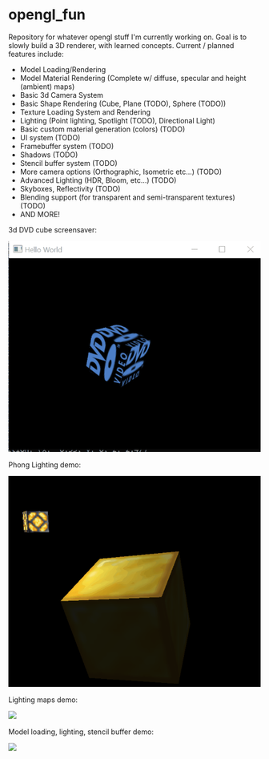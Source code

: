 # opengl_fun
Repository for whatever opengl stuff I'm currently working on.
Goal is to slowly build a 3D renderer, with learned concepts. Current / planned features include:
- Model Loading/Rendering
- Model Material Rendering (Complete w/ diffuse, specular and height (ambient) maps)
- Basic 3d Camera System
- Basic Shape Rendering (Cube, Plane (TODO), Sphere (TODO))
- Texture Loading System and Rendering
- Lighting (Point lighting, Spotlight (TODO), Directional Light)
- Basic custom material generation (colors) (TODO)
- UI system (TODO)
- Framebuffer system (TODO)
- Shadows (TODO)
- Stencil buffer system (TODO)
- More camera options (Orthographic, Isometric etc...) (TODO)
- Advanced Lighting (HDR, Bloom, etc...) (TODO)
- Skyboxes, Reflectivity (TODO)
- Blending support (for transparent and semi-transparent textures) (TODO)
- AND MORE!

3d DVD cube screensaver:

![](Animation6.gif)

Phong Lighting demo:

![](spec_light_demo.gif)

Lighting maps demo:

![](lighting_maps.gif)

Model loading, lighting, stencil buffer demo:

![](model_load.gif)